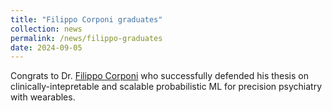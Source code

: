 ```yaml
---
title: "Filippo Corponi graduates"
collection: news
permalink: /news/filippo-graduates
date: 2024-09-05
---
```

Congrats to Dr. <a href="https://filippocmc.github.io/">Filippo Corponi</a> who successfully defended his thesis on clinically-intepretable and scalable probabilistic ML for precision psychiatry with wearables.
